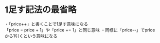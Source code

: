 # 1足す記法の最省略
・「price++」と書くことで1足す意味になる  
「price = price + 1」や「price += 1」と同じ意味
・同様に「price--」でpriceから1引くという意味になる